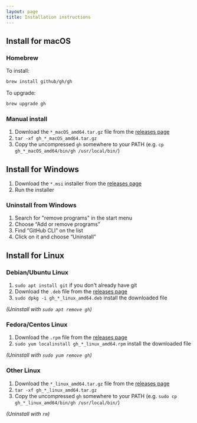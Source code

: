 ```yaml
---
layout: page
title: Installation instructions
---
```


## Install for macOS
### Homebrew
To install:
```sh
brew install github/gh/gh
```
To upgrade:
```sh
brew upgrade gh
```

### Manual install
1. Download the `*_macOS_amd64.tar.gz` file from the [releases page](https://github.com/github/homebrew-gh/releases/latest)
2. `tar -xf gh_*_macOS_amd64.tar.gz`
3. Copy the uncompressed `gh` somewhere to your PATH (e.g. `cp gh_*_macOS_amd64/bin/gh /usr/local/bin/`)

## Install for Windows
1. Download the `*.msi` installer from the [releases page](https://github.com/github/homebrew-gh/releases/latest)
2. Run the installer

### Uninstall from Windows
1. Search for "remove programs" in the start menu
2. Choose “Add or remove programs”
3. Find “GitHub CLI” on the list
4. Click on it and choose “Uninstall”

## Install for Linux
### Debian/Ubuntu Linux

1. `sudo apt install git` if you don't already have git
2. Download the `.deb` file from the [releases page](https://github.com/github/homebrew-gh/releases/latest)
3. `sudo dpkg -i gh_*_linux_amd64.deb`  install the downloaded file

_(Uninstall with `sudo apt remove gh`)_

### Fedora/Centos Linux

1. Download the `.rpm` file from the [releases page](https://github.com/github/homebrew-gh/releases/latest)
2. `sudo yum localinstall gh_*_linux_amd64.rpm` install the downloaded file

_(Uninstall with `sudo yum remove gh`)_

### Other Linux

1. Download the `*_linux_amd64.tar.gz` file from the [releases page](https://github.com/github/homebrew-gh/releases/latest)
2. `tar -xf gh_*_linux_amd64.tar.gz`
3. Copy the uncompressed `gh` somewhere to your PATH (e.g. `sudo cp gh_*_linux_amd64/bin/gh /usr/local/bin/`)


_(Uninstall with `rm`)_

